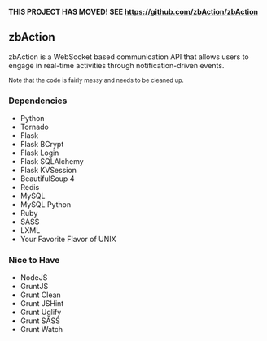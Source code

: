 **THIS PROJECT HAS MOVED! SEE https://github.com/zbAction/zbAction**

## zbAction
zbAction is a WebSocket based communication API that allows users to engage in real-time activities through notification-driven events.

<sub>Note that the code is fairly messy and needs to be cleaned up.</sub>

### Dependencies
- Python
- Tornado
- Flask
- Flask BCrypt
- Flask Login
- Flask SQLAlchemy
- Flask KVSession
- BeautifulSoup 4
- Redis
- MySQL
- MySQL Python
- Ruby
- SASS
- LXML
- Your Favorite Flavor of UNIX

### Nice to Have
- NodeJS
- GruntJS
- Grunt Clean
- Grunt JSHint
- Grunt Uglify
- Grunt SASS
- Grunt Watch
